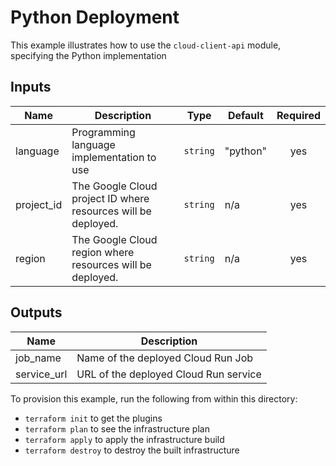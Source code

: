 # Python Deployment

This example illustrates how to use the `cloud-client-api` module, specifying the Python implementation

<!-- BEGINNING OF PRE-COMMIT-TERRAFORM DOCS HOOK -->
## Inputs

| Name | Description | Type | Default | Required |
|------|-------------|------|---------|:--------:|
| language | Programming language implementation to use | `string` | "python" | yes |
| project\_id | The Google Cloud project ID where resources will be deployed. | `string` | n/a | yes |
| region | The Google Cloud region where resources will be deployed. | `string` | n/a | yes |

## Outputs

| Name | Description |
|------|-------------|
| job\_name | Name of the deployed Cloud Run Job |
| service\_url | URL of the deployed Cloud Run service |

<!-- END OF PRE-COMMIT-TERRAFORM DOCS HOOK -->
To provision this example, run the following from within this directory:
- `terraform init` to get the plugins
- `terraform plan` to see the infrastructure plan
- `terraform apply` to apply the infrastructure build
- `terraform destroy` to destroy the built infrastructure

